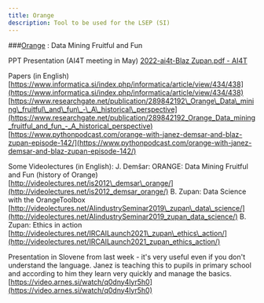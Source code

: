 ```yaml
---
title: Orange
description: Tool to be used for the LSEP (SI)
---
```




###[Orange](https://orangedatamining.com/) : Data Mining
Fruitful and Fun

PPT Presentation (AI4T meeting in May)
[2022-ai4t-Blaz Zupan.pdf - AI4T](https://3.basecamp.com/3727392/buckets/22492437/uploads/4966762142)

Papers (in English)
[https://www.informatica.si/index.php/informatica/article/view/434/438](https://www.informatica.si/index.php/informatica/article/view/434/438)
[https://www.researchgate.net/publication/289842192\_Orange\_Data\_mining\_fruitful\_and\_fun\_-\_A\_historical\_perspective](https://www.researchgate.net/publication/289842192_Orange_Data_mining_fruitful_and_fun_-_A_historical_perspective)
[https://www.pythonpodcast.com/orange-with-janez-demsar-and-blaz-zupan-episode-142/](https://www.pythonpodcast.com/orange-with-janez-demsar-and-blaz-zupan-episode-142/)

Some Videolectures (in English):
J. Demšar: ORANGE: Data Mining Fruitful and Fun (history of Orange)
[http://videolectures.net/is2012\_demsar\_orange/](http://videolectures.net/is2012_demsar_orange/)
B. Zupan: Data Science with the OrangeToolbox
[http://videolectures.net/AIindustrySeminar2019\_zupan\_data\_science/](http://videolectures.net/AIindustrySeminar2019_zupan_data_science/)
B. Zupan: Ethics in action
[http://videolectures.net/IRCAILaunch2021\_zupan\_ethics\_action/](http://videolectures.net/IRCAILaunch2021_zupan_ethics_action/)

Presentation in Slovene from last week - it's very useful even if you don't understand the language. Janez is teaching this to pupils in primary school and according to him they learn very quickly and manage the basics.
[https://video.arnes.si/watch/q0dny4lyr5h0](https://video.arnes.si/watch/q0dny4lyr5h0)
